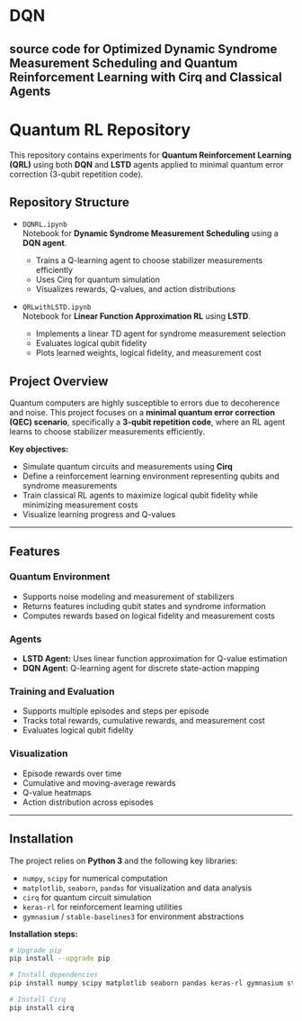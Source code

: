 # DQN
## source code for Optimized Dynamic Syndrome Measurement Scheduling and Quantum Reinforcement Learning with Cirq and Classical Agents
# Quantum RL Repository

This repository contains experiments for **Quantum Reinforcement Learning (QRL)** using both **DQN** and **LSTD** agents applied to minimal quantum error correction (3-qubit repetition code).

## Repository Structure

- `DQNRL.ipynb`  
  Notebook for **Dynamic Syndrome Measurement Scheduling** using a **DQN agent**.  
  - Trains a Q-learning agent to choose stabilizer measurements efficiently  
  - Uses Cirq for quantum simulation  
  - Visualizes rewards, Q-values, and action distributions  

- `QRLwithLSTD.ipynb`  
  Notebook for **Linear Function Approximation RL** using **LSTD**.  
  - Implements a linear TD agent for syndrome measurement selection  
  - Evaluates logical qubit fidelity  
  - Plots learned weights, logical fidelity, and measurement cost  

## Project Overview

Quantum computers are highly susceptible to errors due to decoherence and noise. This project focuses on a **minimal quantum error correction (QEC) scenario**, specifically a **3-qubit repetition code**, where an RL agent learns to choose stabilizer measurements efficiently.

**Key objectives:**

- Simulate quantum circuits and measurements using **Cirq**  
- Define a reinforcement learning environment representing qubits and syndrome measurements  
- Train classical RL agents to maximize logical qubit fidelity while minimizing measurement costs  
- Visualize learning progress and Q-values  

---

## Features

### Quantum Environment

- Supports noise modeling and measurement of stabilizers  
- Returns features including qubit states and syndrome information  
- Computes rewards based on logical fidelity and measurement costs  

### Agents

- **LSTD Agent:** Uses linear function approximation for Q-value estimation  
- **DQN Agent:** Q-learning agent for discrete state-action mapping  

### Training and Evaluation

- Supports multiple episodes and steps per episode  
- Tracks total rewards, cumulative rewards, and measurement cost  
- Evaluates logical qubit fidelity  

### Visualization

- Episode rewards over time  
- Cumulative and moving-average rewards  
- Q-value heatmaps  
- Action distribution across episodes  

---

## Installation

The project relies on **Python 3** and the following key libraries:

- `numpy`, `scipy` for numerical computation  
- `matplotlib`, `seaborn`, `pandas` for visualization and data analysis  
- `cirq` for quantum circuit simulation  
- `keras-rl` for reinforcement learning utilities  
- `gymnasium` / `stable-baselines3` for environment abstractions  

**Installation steps:**

```bash
# Upgrade pip
pip install --upgrade pip

# Install dependencies
pip install numpy scipy matplotlib seaborn pandas keras-rl gymnasium stable-baselines3

# Install Cirq
pip install cirq
